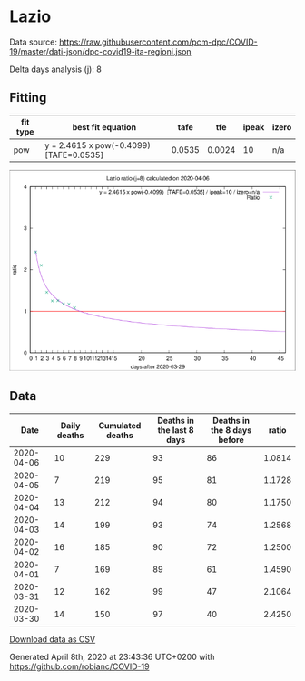 # Lazio

Data source: https://raw.githubusercontent.com/pcm-dpc/COVID-19/master/dati-json/dpc-covid19-ita-regioni.json

Delta days analysis (j): 8

## Fitting 
|fit type|best fit equation|tafe|tfe|ipeak|izero|
|-------|-----|--------|------|---|---|
|pow|y = 2.4615 x pow(-0.4099)  [TAFE=0.0535]|0.0535|0.0024|10|n/a|

![Plot](COVID-19_lazio_j8_2020-04-06.png)

## Data
|Date|Daily deaths|Cumulated deaths|Deaths in the last 8 days|Deaths in the 8 days before|ratio|
|----|----------|-----------|-------|--------------------|-----|
|2020-04-06|10|229|93|86|1.0814|
|2020-04-05|7|219|95|81|1.1728|
|2020-04-04|13|212|94|80|1.1750|
|2020-04-03|14|199|93|74|1.2568|
|2020-04-02|16|185|90|72|1.2500|
|2020-04-01|7|169|89|61|1.4590|
|2020-03-31|12|162|99|47|2.1064|
|2020-03-30|14|150|97|40|2.4250|

[Download data as CSV](COVID-19_lazio_j8_2020-04-06.csv)

Generated April 8th, 2020 at 23:43:36 UTC+0200 with https://github.com/robianc/COVID-19
